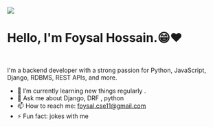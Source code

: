 ![](https://i.ibb.co.com/2t1BN7Y/cover.png)

<h1>  <b>  Hello, I'm Foysal Hossain.😁❤️ </b>  </h1>  <br>

I'm a backend developer with a strong passion for Python, JavaScript, Django, RDBMS, REST APIs, and more.

- 🌱 I’m currently learning new things regularly . 
- 💬 Ask me about Django, DRF , python  
- 📫 How to reach me: foysal.cse11@gmail.com 
- ⚡ Fun fact: jokes with me 






